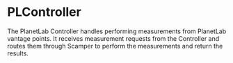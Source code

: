 # PLController

The PlanetLab Controller handles performing measurements from PlanetLab vantage points.
It receives measurement requests from the Controller and routes them through Scamper to
perform the measurements and return the results.

